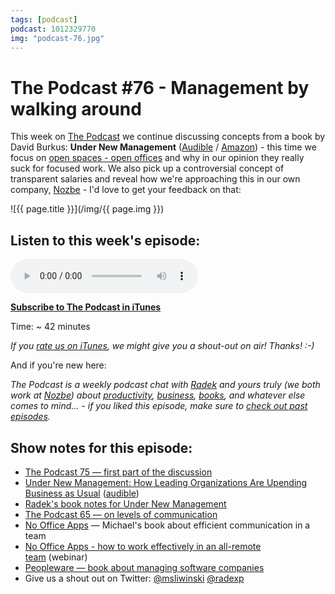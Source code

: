```yaml
---
tags: [podcast]
podcast: 1012329770
img: "podcast-76.jpg"
---
```


# The Podcast #76 - Management by walking around

This week on [The Podcast][p] we continue discussing concepts from a book by David Burkus: **Under New Management** ([Audible](https://www.audible.com/pd/B01CIR380G?tag=sliwinski-20) / [Amazon](https://www.amazon.com/dp/0544630971?tag=sliwinski-20)) - this time we focus on [open spaces - open offices](https://sliwinski.com/openoffice/) and why in our opinion they really suck for focused work. We also pick up a controversial concept of transparent salaries and reveal how we're approaching this in our own company, [Nozbe][n] - I'd love to get your feedback on that:

<!--More-->

![{{ page.title }}](/img/{{ page.img }})

## Listen to this week's episode:

<audio controls>
<source src="https://files.nozbe.com/podcast/076.mp3" type="audio/mpeg">
</audio>

**[Subscribe to The Podcast in iTunes][i]**

Time: ~ 42 minutes

*If you [rate us on iTunes][i], we might give you a shout-out on air! Thanks! :-)*

And if you're new here:

*The Podcast is a weekly podcast chat with [Radek][r] and yours truly (we both work at [Nozbe][n]) about [productivity](/productivity), [business](/business), [books](/books), and whatever else comes to mind… - if you liked this episode, make sure to [check out past episodes](/podcast).*

## Show notes for this episode:

  * [The Podcast 75 — first part of the discussion](/podcast-75)
  * [Under New Management: How Leading Organizations Are Upending Business as Usual](https://www.amazon.com/Under-New-Management-Organizations-Upending/dp/0544630971/) ([audible](http://www.audible.com/pd/Business/Under-New-Management-Audiobook/B01CIR380G/))
  * [Radek's book notes for Under New Management](http://radex.io/books/under-new-management/)
  * [The Podcast 65 — on levels of communication](/podcast-65)
  * [No Office Apps](https://sliwinski.com/apps/) — Michael's book about efficient communication in a team
  * [No Office Apps - how to work effectively in an all-remote team](https://www.youtube.com/watch?v=5V6X4GJwAkQ) (webinar)
  * [Peopleware — book about managing software companies](http://www.amazon.com/Peopleware-Productive-Projects-Tom-DeMarco-ebook/dp/B00DY5A8X2?tag=radexio-20)
  * Give us a shout out on Twitter: [@msliwinski](https://twitter.com/msliwinski) [@radexp](https://twitter.com/radexp)

[e]: /podcast-42

[p]: /podcast
[n]: https://nozbe.com/?a=mike
[r]: https://michael.gratis/radex
[i]: https://michael.gratis/thepodcast